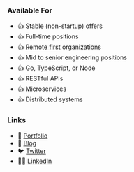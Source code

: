 ### Available For

- 👍 Stable (non-startup) offers
- 👍 Full-time positions
- 👍 [Remote first](https://basecamp.com/remote-resources) organizations
- 👍 Mid to senior engineering positions
- 👍 Go, TypeScript, or Node
- 👍 RESTful APIs
- 👍 Microservices
- 👍 Distributed systems

### Links

- 🌲 [Portfolio](https://foresthoffman.com)
- 📝 [Blog](https://dev.to/foresthoffman)
- 🐦 [Twitter](https://twitter.com/ForestJHoffman)
- 👨‍💻 [LinkedIn](https://www.linkedin.com/in/foresthoffman/)
